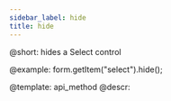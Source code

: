 ```yaml
---
sidebar_label: hide
title: hide
---          
```


@short: hides a Select control



@example:
form.getItem("select").hide(); 


@template: api_method
@descr:



